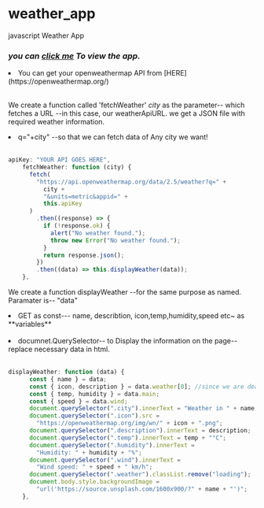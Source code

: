 # weather_app
 javascript Weather App
 
 <h3><i> you can <a href="https://admiralanne-js-weather.netlify.app/" target="_blank"> click me</a> To view the app. </a></i></h3>

<li>You can get your openweathermap API from [HERE](https://openweathermap.org/)</li><br>

We create a function called 'fetchWeather' _city_ as the parameter-- which fetches a URL --in this case, our weatherApiURL.
we get a JSON file with required weather information.
<li>q="+city" --so that we can fetch data of Any city we want!</li><br>

```js
apiKey: "YOUR API GOES HERE",
    fetchWeather: function (city) {
      fetch(
        "https://api.openweathermap.org/data/2.5/weather?q=" +
          city +
          "&units=metric&appid=" +
          this.apiKey
      )
        .then((response) => {
          if (!response.ok) {
            alert("No weather found.");
            throw new Error("No weather found.");
          }
          return response.json();
        })
        .then((data) => this.displayWeather(data));
    },
```

We create a function displayWeather --for the same purpose as named.
Paramater is-- "data" <br>
<li>GET as const--- name, describtion, icon,temp,humidity,speed etc~ as **variables**</li><br>
<li>documnet.QuerySelector-- to Display the information on the page-- replace necessary data in html. </li><br>


```js
displayWeather: function (data) {
      const { name } = data;
      const { icon, description } = data.weather[0]; //since we are dealing with an array--check JSON
      const { temp, humidity } = data.main;
      const { speed } = data.wind;
      document.querySelector(".city").innerText = "Weather in " + name;
      document.querySelector(".icon").src =
        "https://openweathermap.org/img/wn/" + icon + ".png";
      document.querySelector(".description").innerText = description;
      document.querySelector(".temp").innerText = temp + "°C";
      document.querySelector(".humidity").innerText =
        "Humidity: " + humidity + "%";
      document.querySelector(".wind").innerText =
        "Wind speed: " + speed + " km/h";
      document.querySelector(".weather").classList.remove("loading");
      document.body.style.backgroundImage =
        "url('https://source.unsplash.com/1600x900/?" + name + "')";
    },
```
